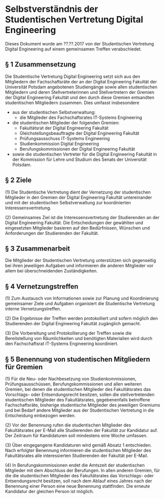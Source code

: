 # Selbstverständnis der Studentischen Vertretung Digital Engineering

Dieses Dokument wurde am ??.??.2017 von der Studentischen Vertretung Digital Engineering auf einem gemeinsamen Treffen verabschiedet.



## § 1 Zusammensetzung

Die Studentische Vertretung Digital Engineering setzt sich aus den Mitgliedern der Fachschaftsräte der an der Digital Engineering Fakultät der Universität Potsdam angebotenen Studiengänge sowie allen studentischen Mitgliedern und deren Stellvertreterinnen und Stellvertretern der Gremien der Digital Engineering Fakultät und den durch diese Gremien entsandten studentischen Mitgliedern zusammen. Dies umfasst insbesondere

- aus der studentischen Selbstverwaltung:
  - die Mitglieder des Fachschaftsrates IT-Systems Engineering
- die studentischen Mitglieder der folgenden Gremien:
  - Fakultätsrat der Digital Engineering Fakultät
  - Gleichstellungsbeauftragte der Digital Engineering Fakultät
  - Prüfungsausschuss IT-Systems Engineering
  - Studienkommission Digital Engineering
  - Berufungskommissionen der Digital Engineering Fakultät
- sowie die studentischen Vertreter für die Digital Engineering Fakultät in der Kommission für Lehre und Studium des Senats der Universität Potsdam.


## § 2 Ziele

(1) Die Studentische Vertretung dient der Vernetzung der studentischen Mitglieder in den Gremien der Digital Engineering Fakultät untereinander und mit der studentischen Selbstverwaltung zur koordinierten Interessensvertretung.

(2) Gemeinsames Ziel ist die Interessensvertretung der Studierenden an der Digital Engineering Fakultät. Die Entscheidungen der gewählten und eingesetzten Mitglieder basieren auf den Bedürfnissen, Wünschen und Anforderungen der Studierenden der Fakultät.


## § 3 Zusammenarbeit

Die Mitglieder der Studentischen Vertretung unterstützen sich gegenseitig bei ihren jeweiligen Aufgaben und informieren die anderen Mitglieder vor allem bei überschneidenden Zuständigkeiten.


## § 4 Vernetzungstreffen

(1) Zum Austausch von Informationen sowie zur Planung und Koordinierung gemeinsamer Ziele und Aufgaben organisiert die Studentische Vertretung interne Vernetzungstreffen.

(2) Die Ergebnisse der Treffen werden protokolliert und sofern möglich den Studierenden der Digital Engineering Fakultät zugänglich gemacht.

(3) Die Vorbereitung und Protokollierung der Treffen sowie die Bereitstellung von Räumlichkeiten und benötigten Materialien wird durch den Fachschaftsrat IT-Systems Engineering koordiniert.


## § 5 Benennung von studentischen Mitgliedern für Gremien

(1) Für die Neu- oder Nachbesetzung von Studienkommissionen, Prüfungsausschüssen, Berufungskommissionen und allen weiteren Gremien, bei denen die studentischen Mitglieder des Fakultätsrates das Vorschlags- oder Entsendungsrecht besitzen, sollen die stellvertretenden studentischen Mitglieder des Fakultätsrates, gegebenenfalls betroffene Fachschaftsräte, bisherige studentische Mitglieder des jeweiligen Gremiums und bei Bedarf andere Mitglieder aus der Studentischen Vertretung in die Entscheidung einbezogen werden.

(2) Vor der Benennung rufen die studentischen Mitglieder des Fakultätsrates per E-Mail alle Studierenden der Fakultät zur Kandidatur auf. Der Zeitraum für Kandidaturen soll mindestens eine Woche umfassen.

(3) Über eingegangene Kandidaturen wird gemäß Absatz 1 entschieden. Nach erfolgter Benennung informieren die studentischen Mitglieder des Fakultätsrates alle interessierten Studierenden der Fakultät per E-Mail.

(4) In Berufungskommissionen endet die Amtszeit der studentischen Mitglieder mit dem Abschluss der Berufungen. In allen anderen Gremien, für die die studentischen Mitglieder des Fakultätsrates das Vorschlags- oder Entsendungsrecht besitzen, soll nach dem Ablauf eines Jahres nach der Benennung einer Person eine neue Benennung stattfinden. Die erneute Kandidatur der gleichen Person ist möglich.

